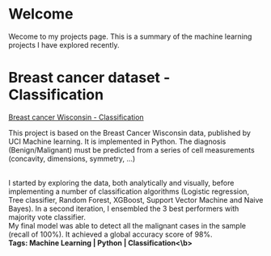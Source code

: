 # Welcome
<body>
 Wecome to my projects page. This is a summary of the machine learning projects I have explored recently.  
<h1>Breast cancer dataset - Classification</h1>

<a href="final.html" title="final.html">Breast cancer Wisconsin - Classification</a>

<p>This project is based on the Breast Cancer Wisconsin data, published by UCI Machine learning. It is implemented in Python. The diagnosis (Benign/Malignant) must be predicted from a series of cell measurements (concavity, dimensions, symmetry, ...)<br /></p>


<p> <br />I started by exploring the data, both analytically and visually, before implementing a number of classification algorithms (Logistic regression, Tree classifier, Random Forest, XGBoost, Support Vector Machine and Naive Bayes). 
In a second iteration, I ensembled the 3 best performers with majority vote classifier. <br />My final model was able to detect all the malignant cases in the sample (recall of 100%). It achieved a global accuracy score of 98%.
<br />
  <b>Tags: Machine Learning | Python | Classification<\b></p>
<body/>
